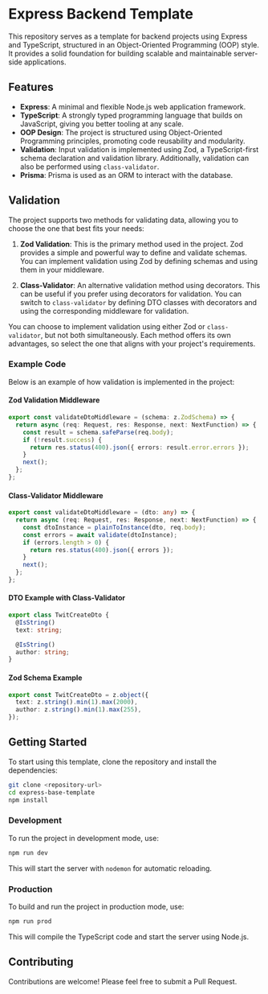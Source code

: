 # Express Backend Template

This repository serves as a template for backend projects using Express and TypeScript, structured in an Object-Oriented Programming (OOP) style. It provides a solid foundation for building scalable and maintainable server-side applications.

## Features

- **Express**: A minimal and flexible Node.js web application framework.
- **TypeScript**: A strongly typed programming language that builds on JavaScript, giving you better tooling at any scale.
- **OOP Design**: The project is structured using Object-Oriented Programming principles, promoting code reusability and modularity.
- **Validation**: Input validation is implemented using Zod, a TypeScript-first schema declaration and validation library. Additionally, validation can also be performed using `class-validator`.
- **Prisma**: Prisma is used as an ORM to interact with the database.

## Validation

The project supports two methods for validating data, allowing you to choose the one that best fits your needs:

1. **Zod Validation**: This is the primary method used in the project. Zod provides a simple and powerful way to define and validate schemas. You can implement validation using Zod by defining schemas and using them in your middleware.

2. **Class-Validator**: An alternative validation method using decorators. This can be useful if you prefer using decorators for validation. You can switch to `class-validator` by defining DTO classes with decorators and using the corresponding middleware for validation.

You can choose to implement validation using either Zod or `class-validator`, but not both simultaneously. Each method offers its own advantages, so select the one that aligns with your project's requirements.

### Example Code

Below is an example of how validation is implemented in the project:

#### Zod Validation Middleware

```typescript
export const validateDtoMiddleware = (schema: z.ZodSchema) => {
  return async (req: Request, res: Response, next: NextFunction) => {
    const result = schema.safeParse(req.body);
    if (!result.success) {
      return res.status(400).json({ errors: result.error.errors });
    }
    next();
  };
};
```

#### Class-Validator Middleware

```typescript
export const validateDtoMiddleware = (dto: any) => {
  return async (req: Request, res: Response, next: NextFunction) => {
    const dtoInstance = plainToInstance(dto, req.body);
    const errors = await validate(dtoInstance);
    if (errors.length > 0) {
      return res.status(400).json({ errors });
    }
    next();
  };
};
```

#### DTO Example with Class-Validator

```typescript
export class TwitCreateDto {
  @IsString()
  text: string;

  @IsString()
  author: string;
}
```

#### Zod Schema Example

```typescript
export const TwitCreateDto = z.object({
  text: z.string().min(1).max(2000),
  author: z.string().min(1).max(255),
});
```

## Getting Started

To start using this template, clone the repository and install the dependencies:

```bash
git clone <repository-url>
cd express-base-template
npm install
```

### Development

To run the project in development mode, use:

```bash
npm run dev
```

This will start the server with `nodemon` for automatic reloading.

### Production

To build and run the project in production mode, use:

```bash
npm run prod
```

This will compile the TypeScript code and start the server using Node.js.

## Contributing

Contributions are welcome! Please feel free to submit a Pull Request.

```

```
